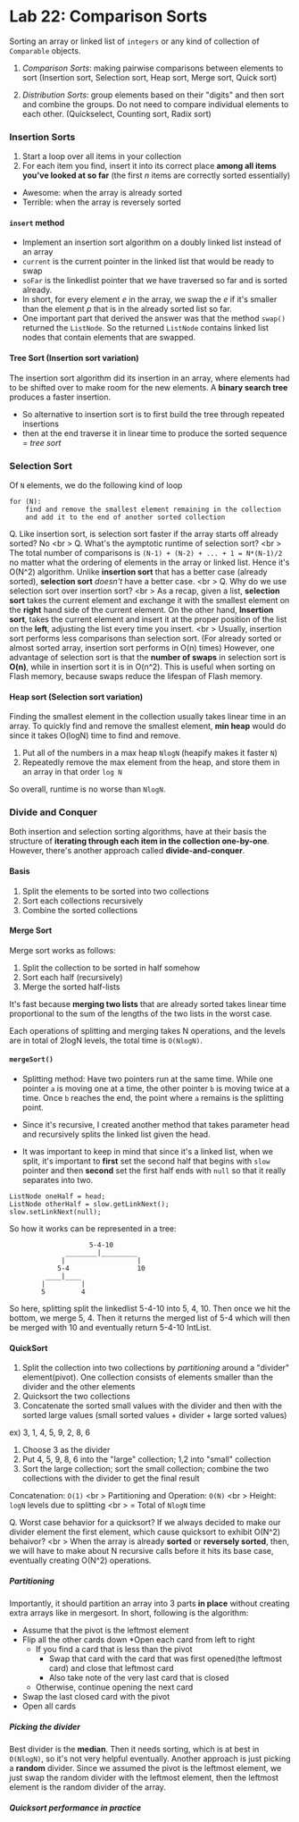 Lab 22: Comparison Sorts
===

Sorting an array or linked list of ```integers``` or any kind of collection of ```Comparable``` objects.

1. *Comparison Sorts*: making pairwise comparisons between elements to sort (Insertion sort, Selection sort, Heap sort, Merge sort, Quick sort)

2. *Distribution Sorts*: group elements based on their "digits" and then sort and combine the groups. Do not need to compare individual elements to each other. (Quickselect, Counting sort, Radix sort)

### Insertion Sorts
1. Start a loop over all items in your collection
2. For each item you find, insert it into its correct place **among all items you've looked at so far** (the first *n* items are correctly sorted essentially)

* Awesome: when the array is already sorted
* Terrible: when the array is reversely sorted

#### ```insert``` method
* Implement an insertion sort algorithm on a doubly linked list instead of an array
* ```current``` is the current pointer in the linked list that would be ready to swap
* ```soFar``` is the linkedlist pointer that we have traversed so far and is sorted already.
* In short, for every element *e* in the array, we swap the *e* if it's smaller than the element *p* that is in the already sorted list so far.
* One important part that derived the answer was that the method ```swap()``` returned the ```ListNode```. So the returned ```ListNode``` contains linked list nodes that contain elements that are swapped.

#### Tree Sort (Insertion sort variation)
The insertion sort algorithm did its insertion in an array, where elements had to be shifted over to make room for the new elements. A **binary search tree** produces a faster insertion. 

* So alternative to insertion sort is to first build the tree through repeated insertions
* then at the end traverse it in linear time to produce the sorted sequence
= *tree sort*

### Selection Sort
Of ```N``` elements, we do the following kind of loop
```
for (N):
    find and remove the smallest element remaining in the collection
    and add it to the end of another sorted collection
```

Q. Like insertion sort, is selection sort faster if the array starts off already sorted? No <br \>
Q. What's the aymptotic runtime of selection sort? <br \>
The total number of comparisons is ```(N-1) + (N-2) + ... + 1 = N*(N-1)/2``` no matter what the ordering of elements in the array or linked list. Hence it's O(N^2) algorithm. Unlike **insertion sort** that has a better case (already sorted), **selection sort** *doesn't* have a better case. <br \>
Q. Why do we use selection sort over insertion sort? <br \>
As a recap, given a list, **selection sort** takes the current element and exchange it with the smallest element on the **right** hand side of the current element. On the other hand, **Insertion sort**, takes the current element and insert it at the proper position of the list on the **left**, adjusting the list every time you insert. <br \>
Usually, insertion sort performs less comparisons than selection sort. (For already sorted or almost sorted array, insertion sort performs in O(n) times) However, one advantage of selection sort is that the **number of swaps** in selection sort is **O(n)**, while in insertion sort it is in O(n^2). This is useful when sorting on Flash memory, because swaps reduce the lifespan of Flash memory.

#### Heap sort (Selection sort variation)
Finding the smallest element in the collection usually takes linear time in an array. To quickly find and remove the smallest element, **min heap** would do since it takes O(logN) time to find and remove. 

1. Put all of the numbers in a max heap ```NlogN``` (heapify makes it faster ```N```)
2. Repeatedly remove the max element from the heap, and store them in an array in that order ```log N```

So overall, runtime is no worse than ```NlogN```. 

### Divide and Conquer
Both insertion and selection sorting algorithms, have at their basis the structure of **iterating through each item in the collection one-by-one**. However, there's another approach called **divide-and-conquer**. 

#### Basis

1. Split the elements to be sorted into two collections
2. Sort each collections recursively
3. Combine the sorted collections

#### Merge Sort
Merge sort works as follows:

1. Split the collection to be sorted in half somehow
2. Sort each half (recursively)
3. Merge the sorted half-lists

It's fast because **merging two lists** that are already sorted takes linear time proportional to the sum of the lengths of the two lists in the worst case.

Each operations of splitting and merging takes N operations, and the levels are in total of 2logN levels, the total time is ```O(NlogN)```.

#### ```mergeSort()```
* Splitting method: Have two pointers run at the same time. While one pointer ```a``` is moving one at a time, the other pointer ```b``` is moving twice at a time. Once ```b``` reaches the end, the point where ```a``` remains is the splitting point.

* Since it's recursive, I created another method that takes parameter head and recursively splits the linked list given the head. 

* It was important to keep in mind that since it's a linked list, when we split, it's important to **first** set the second half that begins with ```slow``` pointer and then **second** set the first half ends with ```null``` so that it really separates into two. 

```
ListNode oneHalf = head;
ListNode otherHalf = slow.getLinkNext();
slow.setLinkNext(null);
```

So how it works can be represented in a tree:

```
                    5-4-10
              ________|_________
             |                  |
            5-4                 10
         ____|____              
        |         |
        5         4 
```

So here, splitting split the linkedlist 5-4-10 into 5, 4, 10. Then once we hit the bottom, we merge 5, 4. Then it returns the merged list of 5-4 which will then be merged with 10 and eventually return 5-4-10 IntList.

#### QuickSort
1. Split the collection into two collections by *partitioning* around a "divider" element(pivot). One collection consists of elements smaller than the divider and the other elements 
2. Quicksort the two collections
3. Concatenate the sorted small values with the divider and then with the sorted large values (small sorted values + divider + large sorted values) 

ex) 3, 1, 4, 5, 9, 2, 8, 6
1. Choose 3 as the divider
2. Put 4, 5, 9, 8, 6 into the "large" collection; 1,2 into "small" collection
3. Sort the large collection; sort the small collection; combine the two collections with the divider to get the final result

Concatenation: ```O(1)``` <br \>
Partitioning and Operation: ```O(N)``` <br \>
Height: ```logN``` levels due to splitting <br \>
= Total of ```NlogN``` time

Q. Worst case behavior for a quicksort? If we always decided to make our divider element the first element, which cause quicksort to exhibit O(N^2) behaivor? <br \>
When the array is already **sorted** or **reversely sorted**, then, we will have to make about N recursive calls before it hits its base case, eventually creating O(N^2) operations.

##### Partitioning
Importantly, it should partition an array into 3 parts **in place** without creating extra arrays like in mergesort. In short, following is the algorithm:

* Assume that the pivot is the leftmost element
* Flip all the other cards down
*Open each card from left to right
    * If you find a card that is less than the pivot
        * Swap that card with the card that was first opened(the leftmost card) and close that leftmost card
        * Also take note of the very last card that is closed
    * Otherwise, continue opening the next card 
* Swap the last closed card with the pivot
* Open all cards

##### Picking the divider
Best divider is the **median**. Then it needs sorting, which is at best in ```O(NlogN)```, so it's not very helpful eventually. Another approach is just picking a **random** divider. Since we assumed the pivot is the leftmost element, we just swap the random divider with the leftmost element, then the leftmost element is the random divider of the array.

##### Quicksort performance in practice












